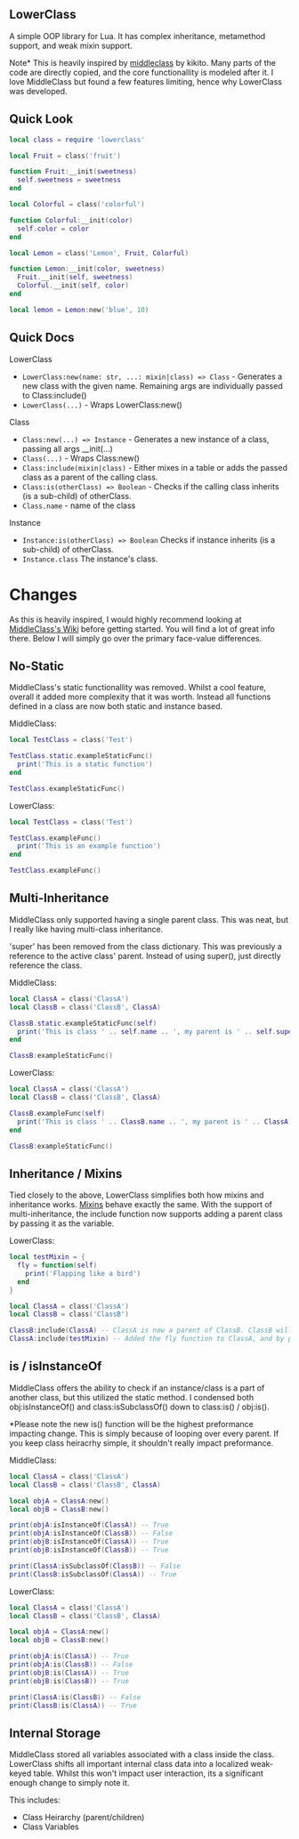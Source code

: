 ## LowerClass
A simple OOP library for Lua. It has complex inheritance, metamethod support, and weak mixin support.

Note* This is heavily inspired by [middleclass](https://github.com/kikito/middleclass) by kikito. Many parts of the code are directly copied, and the core functionallity is modeled after it. I love MiddleClass but found a few features limiting, hence why LowerClass was developed. 

## Quick Look

```lua
local class = require 'lowerclass'

local Fruit = class('fruit')

function Fruit:__init(sweetness)
  self.sweetness = sweetness
end

local Colorful = class('colorful')

function Colorful:__init(color)
  self.color = color
end

local Lemon = class('Lemon', Fruit, Colorful)

function Lemon:__init(color, sweetness)
  Fruit.__init(self, sweetness)
  Colorful.__init(self, color)
end

local lemon = Lemon:new('blue', 10)
```

## Quick Docs

LowerClass
- `LowerClass:new(name: str, ...: mixin|class) => Class` - Generates a new class with the given name. Remaining args are individually passed to Class:include()
- `LowerClass(...)` - Wraps LowerClass:new()

Class
- `Class:new(...) => Instance` - Generates a new instance of a class, passing all args __init(...)
- `Class(...)` - Wraps Class:new()
- `Class:include(mixin|class)` - Either mixes in a table or adds the passed class as a parent of the calling class.
- `Class:is(otherClass) => Boolean` - Checks if the calling class inherits (is a sub-child) of otherClass.
- `Class.name` - name of the class

Instance
- `Instance:is(otherClass) => Boolean` Checks if instance inherits (is a sub-child) of otherClass.
- `Instance.class` The instance's class.

# Changes

As this is heavily inspired, I would highly recommend looking at [MiddleClass's Wiki](https://github.com/kikito/middleclass/wiki) before getting started. You will find a lot of great info there. Below I will simply go over the primary face-value differences.

## No-Static

MiddleClass's static functionallity was removed. Whilst a cool feature, overall it added more complexity that it was worth. Instead all functions defined in a class are now both static and instance based.

MiddleClass:
```lua
local TestClass = class('Test')

TestClass.static.exampleStaticFunc()
  print('This is a static function')
end

TestClass.exampleStaticFunc()
```

LowerClass:
```lua
local TestClass = class('Test')

TestClass.exampleFunc()
  print('This is an example function')
end

TestClass.exampleFunc()
```

## Multi-Inheritance

MiddleClass only supported having a single parent class. This was neat, but I really like having multi-class inheritance. 

'super' has been removed from the class dictionary. This was previously a reference to the active class' parent. Instead of using super(), just directly reference the class.

MiddleClass:

```lua
local ClassA = class('ClassA')
local ClassB = class('ClassB', ClassA)

ClassB.static.exampleStaticFunc(self)
  print('This is class ' .. self.name .. ', my parent is ' .. self.super.name .. '.')
end

ClassB:exampleStaticFunc()
```

LowerClass:
```lua
local ClassA = class('ClassA')
local ClassB = class('ClassB', ClassA)

ClassB.exampleFunc(self)
  print('This is class ' .. ClassB.name .. ', my parent is ' .. ClassA.name .. '.')
end

ClassB:exampleStaticFunc()
```

## Inheritance / Mixins

Tied closely to the above, LowerClass simplifies both how mixins and inheritance works. [Mixins](https://github.com/kikito/middleclass/wiki/Mixins) behave exactly the same. With the support of multi-inheritance, the include function now supports adding a parent class by passing it as the variable.

LowerClass:
```lua
local testMixin = {
  fly = function(self)
    print('Flapping like a bird')
  end
}

local ClassA = class('ClassA')
local ClassB = class('ClassB')

ClassB:include(ClassA) -- ClassA is now a parent of ClassB. ClassB will now inherit all functions added to ClassA.
ClassA:include(testMixin) -- Added the fly function to ClassA, and by proxy ClassB.
```

## is / isInstanceOf

MiddleClass offers the ability to check if an instance/class is a part of another class, but this utilized the static method. I condensed both obj:isInstanceOf() and class:isSubclassOf() down to class:is() / obj:is(). 

*Please note the new is() function will be the highest preformance impacting change. This is simply because of looping over every parent. If you keep class heiracrhy simple, it shouldn't really impact preformance.

MiddleClass:
```lua
local ClassA = class('ClassA')
local ClassB = class('ClassB', ClassA)

local objA = ClassA:new()
local objB = ClassB:new()

print(objA:isInstanceOf(ClassA)) -- True
print(objA:isInstanceOf(ClassB)) -- False
print(objB:isInstanceOf(ClassA)) -- True
print(objB:isInstanceOf(ClassB)) -- True

print(ClassA:isSubclassOf(ClassB)) -- False
print(ClassB:isSubclassOf(ClassA)) -- True
```

LowerClass:
```lua
local ClassA = class('ClassA')
local ClassB = class('ClassB', ClassA)

local objA = ClassA:new()
local objB = ClassB:new()

print(objA:is(ClassA)) -- True
print(objA:is(ClassB)) -- False
print(objB:is(ClassA)) -- True
print(objB:is(ClassB)) -- True

print(ClassA:is(ClassB)) -- False
print(ClassB:is(ClassA)) -- True
```

## Internal Storage

MiddleClass stored all variables associated with a class inside the class. LowerClass shifts all important internal class data into a localized weak-keyed table. Whilst this won't impact user interaction, its a significant enough change to simply note it.

This includes:
- Class Heirarchy (parent/children)
- Class Variables
